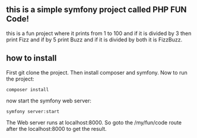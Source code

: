 ## this is a simple symfony project called PHP FUN Code! 
this is a fun project where it prints from 1 to 100 and if it is divided by 3 then print Fizz and if by 5 print Buzz and if it is divided by both it is FizzBuzz.

## how to install
First git clone the project. Then install composer and symfony. Now to run the project:

``` shell
composer install
```

now start the symfony web server:
``` shell
symfony server:start
```

The Web server runs at localhost:8000. So goto the /my/fun/code route after the localhost:8000 to get the result.